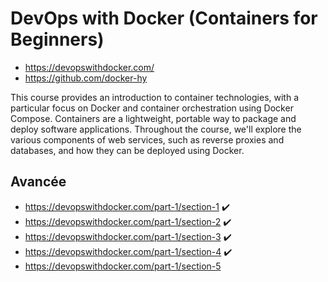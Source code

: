 # DevOps with Docker (Containers for Beginners)

- https://devopswithdocker.com/
- https://github.com/docker-hy

This course provides an introduction to container technologies, with a particular focus on Docker and container orchestration using Docker Compose. Containers are a lightweight, portable way to package and deploy software applications. Throughout the course, we'll explore the various components of web services, such as reverse proxies and databases, and how they can be deployed using Docker.

## Avancée 

- https://devopswithdocker.com/part-1/section-1 ✔️
- https://devopswithdocker.com/part-1/section-2 ✔️
- https://devopswithdocker.com/part-1/section-3 ✔️
- https://devopswithdocker.com/part-1/section-4 ✔️
- https://devopswithdocker.com/part-1/section-5